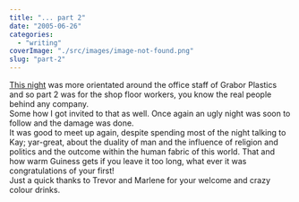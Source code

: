 ```yaml
---
title: "... part 2"
date: "2005-06-26"
categories: 
  - "writing"
coverImage: "./src/images/image-not-found.png"
slug: "part-2"
---
```


[This night](http://www.shibbyonline.co.uk/blog/?p=70) was more orientated around the office staff of Grabor Plastics and so part 2 was for the shop floor workers, you know the real people behind any company.  
Some how I got invited to that as well. Once again an ugly night was soon to follow and the damage was done.  
It was good to meet up again, despite spending most of the night talking to Kay; yar-great, about the duality of man and the influence of religion and politics and the outcome within the human fabric of this world. That and how warm Guiness gets if you leave it too long, what ever it was congratulations of your first!  
Just a quick thanks to Trevor and Marlene for your welcome and crazy colour drinks.
